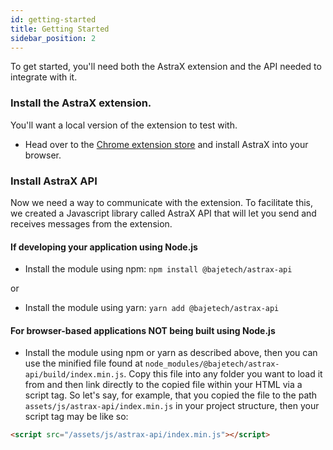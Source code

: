```yaml
---
id: getting-started
title: Getting Started
sidebar_position: 2
---
```


To get started, you'll need both the AstraX extension and the API needed to integrate with it.

### Install the AstraX extension.

You'll want a local version of the extension to test with.

- Head over to the [Chrome extension store](https://chrome.google.com/webstore/category/extensions?hl=en) and install AstraX into your browser.

### Install AstraX API

Now we need a way to communicate with the extension. To facilitate this, we created a Javascript library called AstraX API that will let you send and receives messages from the extension.

#### If developing your application using Node.js

- Install the module using npm: `npm install @bajetech/astrax-api`

or

- Install the module using yarn: `yarn add @bajetech/astrax-api`

#### For browser-based applications NOT being built using Node.js

- Install the module using npm or yarn as described above, then you can use the minified file found at `node_modules/@bajetech/astrax-api/build/index.min.js`. Copy this file into any folder you want to load it from and then link directly to the copied file within your HTML via a script tag. So let's say, for example, that you copied the file to the path `assets/js/astrax-api/index.min.js` in your project structure, then your script tag may be like so:

```html
<script src="/assets/js/astrax-api/index.min.js"></script>
```
